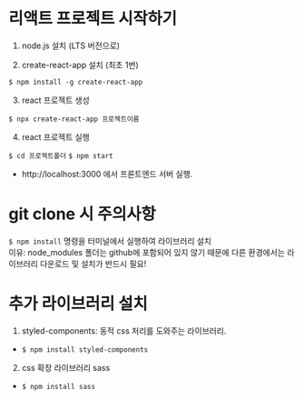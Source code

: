 # 리액트 프로젝트 시작하기

1. node.js 설치 (LTS 버전으로)

2. create-react-app 설치 (최초 1번)

`$ npm install -g create-react-app`

3. react 프로젝트 생성

`$ npx create-react-app 프로젝트이름`

4. react 프로젝트 실행

`$ cd 프로젝트폴더`
`$ npm start`

- http://localhost:3000 에서 프론트엔드 서버 실행.

# git clone 시 주의사항

`$ npm install`
명령을 터미널에서 실행하여 라이브러리 설치<br>
이유: node_modules 폴더는 github에 포함되어 있지 않기 때문에 다른 환경에서는 라이브러리 다운로드 및 설치가 반드시 필요!

# 추가 라이브러리 설치

1. styled-components: 동적 css 처리를 도와주는 라이브러리.

- `$ npm install styled-components`

2. css 확장 라이브러리 sass

- `$ npm install sass`
